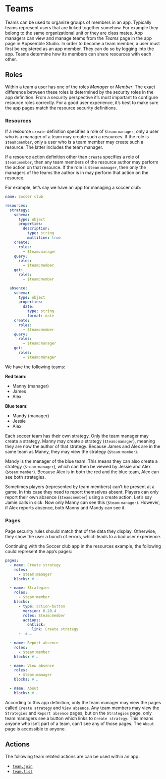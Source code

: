 # Teams

Teams can be used to organize groups of members in an app. Typically teams represent users that are
linked together somehow. For example they belong to the same organizational unit or they are class
mates. App managers can view and manage teams from the _Teams_ page in the app page in Appsemble
Studio. In order to become a team member, a user must first be registered as an app member. They can
do so by logging into the app. Teams determine how its members can share resources with each other.

## Roles

Within a team a user has one of the roles _Manager_ or _Member_. The exact difference between these
roles is determined by the security roles in the app definition. From a security perspective it’s
most important to configure resource roles correctly. For a good user experience, it’s best to make
sure the app pages match the resource security definitions.

### Resources

If a resource `create` definition specifies a role of `$team:manager`, only a user who is a manager
of a team may create such a resources. If the role is `$team:member`, only a user who is a team
member may create such a resource. The latter includes the team manager.

If a resource action definition other than `create` specifies a role of `$team:member`, then any
team members of the resource author may perform the action on that resource. If the role is
`$team:manager`, then only the managers of the teams the author is in may perform that action on the
resource.

For example, let’s say we have an app for managing a soccer club:

```yaml
name: Soccer club

resources:
  strategy:
    schema:
      type: object
      properties:
        description:
          type: string
          multiline: true
    create:
      roles:
        - $team:manager
    query:
      roles:
        - $team:member
    get:
      roles:
        - $team:member

  absence:
    schema:
      type: object
      properties:
        date:
          type: string
          format: date
    create:
      roles:
        - $team:member
    query:
      roles:
        - $team:manager
    get:
      roles:
        - $team:manager
```

We have the following teams:

**Red team**:

- Manny (manager)
- James
- Alex

**Blue team**:

- Mandy (manager)
- Jessie
- Alex

Each soccer team has their own strategy. Only the team manager may create a strategy. Manny may
create a strategy (`$team:manager`), meaning they are now the author of that strategy. Because James
and Alex are in the same team as Manny, they may view the strategy (`$team:member`).

Mandy is the manager of the blue team. This means they can also create a strategy (`$team:manager`),
which can then be viewed by Jessie and Alex (`$team:member`). Because Alex is in both the red and
the blue team, Alex can see both strategies.

Sometimes players (represented by team members) can’t be present at a game. In this case they need
to report themselves absent. Players can only report their own absence (`$team:member`) using a
create action. Let’s say Jamie calls in sick. Now only Manny can see this (`$team:manager`).
However, if Alex reports absence, both Manny and Mandy can see it.

### Pages

Page security rules should match that of the data they display. Otherwise, they show the user a
bunch of errors, which leads to a bad user experience.

Continuing with the Soccer club app in the resources example, the following could represent the
app’s pages:

```yaml
pages:
  - name: Create strategy
    roles:
      - $team:manager
    blocks: # …

  - name: Strategies
    roles:
      - $team:member
    blocks:
      - type: action-button
        version: 0.20.4
        roles: $team:member
        actions:
          onClick:
            link: Create strategy
      -  # …

  - name: Report absence
    roles:
      - $team:member
    blocks: # …

  - name: View absence
    roles:
      - $team:manager
    blocks: # …

  - name: About
    blocks: # …
```

According to this app definition, only the team manager may view the pages called `Create strategy`
and `View absence`. Any team members may view the `Strategies` and `Report absence` pages, but on
the `Strategies` page, only team managers see a button which links to `Create strategy`. This means
anyone who isn’t part of a team, can’t see any of those pages. The `About` page is accessible to
anyone.

## Actions

The following team related actions are can be used within an app:

- [`team.join`](/docs/reference/action#team.join)
- [`team.list`](/docs/reference/action#team.list)
